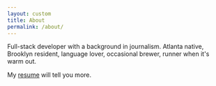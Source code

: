 ```yaml
---
layout: custom
title: About
permalink: /about/
---
```

<script>
  document.addEventListener('DOMContentLoaded', e => {
    const resume = document.querySelector('#resume');
    document.addEventListener('click', e => {
      if (e.target.id === 'resume-link') {
        e.preventDefault();
        resume.innerHTML = `
          <p>wow!</p>
        `;
      };
    });
  });
</script>

Full-stack developer with a background in journalism. Atlanta native, Brooklyn resident, language lover, occasional brewer, runner when it's warm out.

My <a href="" id="resume-link">resume</a> will tell you more.

<div id="resume"></div>
